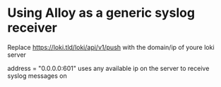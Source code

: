 # Using Alloy as a generic syslog receiver 

Replace https://loki.tld/loki/api/v1/push with the domain/ip of youre loki server

address      = "0.0.0.0:601" uses any available ip on the server to receive syslog messages on
